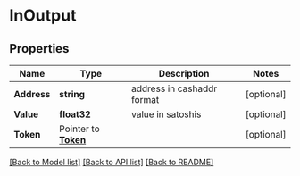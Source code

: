 # InOutput

## Properties

Name | Type | Description | Notes
------------ | ------------- | ------------- | -------------
**Address** | **string** | address in cashaddr format | [optional] 
**Value** | **float32** | value in satoshis | [optional] 
**Token** | Pointer to [**Token**](Token.md) |  | [optional] 

[[Back to Model list]](../README.md#documentation-for-models) [[Back to API list]](../README.md#documentation-for-api-endpoints) [[Back to README]](../README.md)


